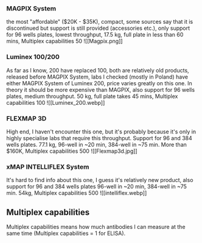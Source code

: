
### MAGPIX System 
the most "affordable" ($20K - $35K), compact, some sources say that it is discontinued but support is still provided (accessories etc.), only support for 96 wells plates, lowest throughput, 17.5 kg, full plate in less than 60 mins, Multiplex capabilities 50
![[Magpix.png]]

### Luminex 100/200 
As far as I know, 200 have replaced 100, both are relatively old products, released before MAGPIX System, labs I checked (mostly in Poland) have either MAGPIX System of Luminex 200, price varies greatly on this one. In theory it should be more expensive than MAGPIX, also support for 96 wells plates, medium throughput. 50 kg, full plate takes 45 mins, Multiplex capabilities 100
![[Luminex_200.webp]]

### FLEXMAP 3D 
High end, I haven't encounter this one, but it's probably because it's only in highly specialise labs that require this throughput. Support for 96 and 384 wells plates. 77.1 kg, 96-well in ~20 min, 384-well in ~75 min. More than $160K, Multiplex capabilities 500
![[Flexmap3d.jpg]]

### xMAP INTELLIFLEX System 
It's hard to find info about this one, I guess it's relatively new product, also support for 96 and 384 wells plates 96-well in ~20 min, 384-well in ~75 min. 54kg, Multiplex capabilities 500
![[intelliflex.webp]]

## Multiplex capabilities
Multiplex capabilities means how much antibodies I can measure at the same time (Multiplex capabilities = 1 for ELISA).